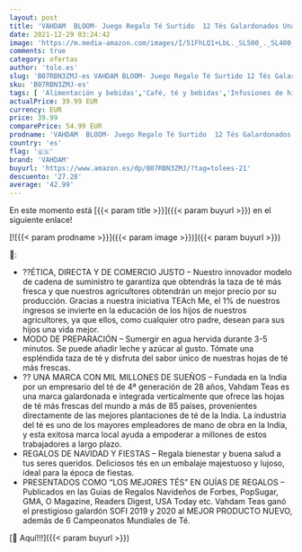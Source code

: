 ```yaml
---
layout: post
title: 'VAHDAM  BLOOM- Juego Regalo Té Surtido  12 Tés Galardonados Una Caja De Presentación | Ingredientes 100% Naturales | Regalos Navidad para Mujeres y Hombres | Regalos Festivos para Todos'
date: 2021-12-29 03:24:42
image: 'https://m.media-amazon.com/images/I/51FhLQ1+LbL._SL500_._SL400_.jpg'
comments: true
category: ofertas
author: 'tole.es'
slug: 'B07RBN3ZMJ-es VAHDAM BLOOM- Juego Regalo Té Surtido 12 Tés Galardonados...'
sku: 'B07RBN3ZMJ-es'
tags: [ 'Alimentación y bebidas','Café, té y bebidas','Infusiones de hierbas','Té','navidad','vahdam', ]
actualPrice: 39.99 EUR
currency: EUR
price: 39.99
comparePrice: 54.99 EUR
prodname: 'VAHDAM  BLOOM- Juego Regalo Té Surtido  12 Tés Galardonados Una Caja De Presentación | Ingredientes 100% Naturales | Regalos Navidad para Mujeres y Hombres | Regalos Festivos para Todos'
country: 'es'
flag: '🇪🇸'
brand: 'VAHDAM'
buyurl: 'https://www.amazon.es/dp/B07RBN3ZMJ/?tag=tolees-21'
descuento: '27.28'
average: '42.99'
---
```


En este momento está [{{< param title >}}]({{< param buyurl >}}) en el siguiente enlace!

[![{{< param prodname >}}]({{< param image >}})]({{< param buyurl >}})

🔎:

- ??ÉTICA, DIRECTA Y DE COMERCIO JUSTO – Nuestro innovador modelo de cadena de suministro te garantiza que obtendrás la taza de té más fresca y que nuestros agricultores obtendrán un mejor precio por su producción. Gracias a nuestra iniciativa TEAch Me, el 1% de nuestros ingresos se invierte en la educación de los hijos de nuestros agricultores, ya que ellos, como cualquier otro padre, desean para sus hijos una vida mejor.
- MODO DE PREPARACIÓN – Sumergir en agua hervida durante 3-5 minutos. Se puede añadir leche y azúcar al gusto. Tómate una espléndida taza de té y disfruta del sabor único de nuestras hojas de té más frescas.
- ?? UNA MARCA CON MIL MILLONES DE SUEÑOS – Fundada en la India por un empresario del té de 4ª generación de 28 años, Vahdam Teas es una marca galardonada e integrada verticalmente que ofrece las hojas de té más frescas del mundo a más de 85 países, provenientes directamente de las mejores plantaciones de té de la India. La industria del té es uno de los mayores empleadores de mano de obra en la India, y esta exitosa marca local ayuda a empoderar a millones de estos trabajadores a largo plazo.
- REGALOS DE NAVIDAD Y FIESTAS – Regala bienestar y buena salud a tus seres queridos. Deliciosos tés en un embalaje majestuoso y lujoso, ideal para la época de fiestas.
- PRESENTADOS COMO “LOS MEJORES TÉS” EN GUÍAS DE REGALOS – Publicados en las Guías de Regalos Navideños de Forbes, PopSugar, GMA, O Magazine, Readers Digest, USA Today etc. Vahdam Teas ganó el prestigioso galardón SOFI 2019 y 2020 al MEJOR PRODUCTO NUEVO, además de 6 Campeonatos Mundiales de Té.

[🛒 Aquí!!!]({{< param buyurl >}})
